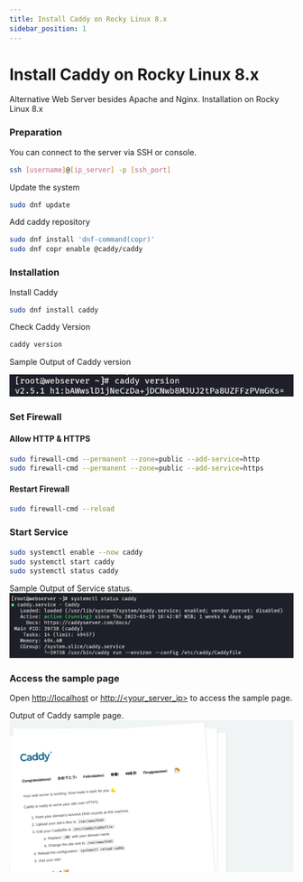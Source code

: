 ```yaml
---
title: Install Caddy on Rocky Linux 8.x
sidebar_position: 1
---
```


# Install Caddy on Rocky Linux 8.x

Alternative Web Server besides Apache and Nginx. Installation on Rocky Linux 8.x

### Preparation
You can connect to the server via SSH or console.
```bash
ssh [username]@[ip_server] -p [ssh_port]
```

Update the system 
```bash
sudo dnf update
```

Add caddy repository
```bash
sudo dnf install 'dnf-command(copr)'
sudo dnf copr enable @caddy/caddy
```


### Installation
Install Caddy
```bash
sudo dnf install caddy
```

Check Caddy Version
```bash
caddy version
```

Sample Output of Caddy version

![Caddy Version Output](./img/caddy-version.png)


### Set Firewall
#### Allow HTTP & HTTPS
```bash
sudo firewall-cmd --permanent --zone=public --add-service=http
sudo firewall-cmd --permanent --zone=public --add-service=https
```

#### Restart Firewall
```bash
sudo firewall-cmd --reload
```

### Start Service
```bash
sudo systemctl enable --now caddy
sudo systemctl start caddy
sudo systemctl status caddy
```

Sample Output of Service status.
![Caddy Status Service Output](./img/caddy-status.png)

### Access the sample page

Open [http://localhost](http://localhost) or [http://<your_server_ip>](http://127.0.0.1) to access the sample page.

Output of Caddy sample page.
![Caddy Sample Page](./img/caddy-sample-page.png)


